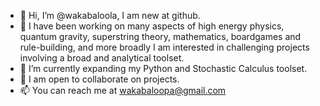 - 👋 Hi, I’m @wakabaloola, I am new at github.
- 👀 I have been working on many aspects of high energy physics, quantum gravity, superstring theory, mathematics, boardgames and rule-building, 
and more broadly I am interested in challenging projects involving a broad and analytical toolset.
- 🌱 I’m currently expanding my Python and Stochastic Calculus toolset.
- 💞️ I am open to collaborate on projects.
- 📫 You can reach me at wakabaloopa@gmail.com

<!---
wakabaloola/wakabaloola is a ✨ special ✨ repository because its `README.md` (this file) appears on your GitHub profile.
You can click the Preview link to take a look at your changes.
--->
